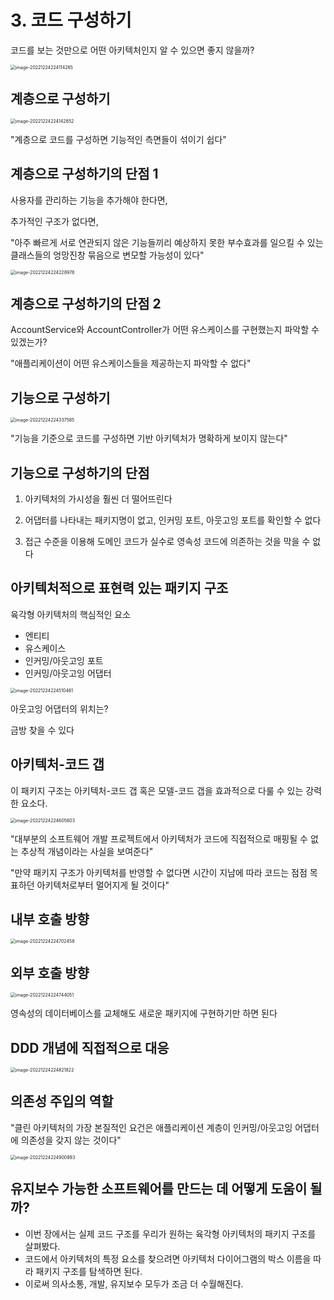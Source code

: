 # 3. 코드 구성하기

코드를 보는 것만으로 어떤 아키텍처인지 알 수 있으면 좋지 않을까?

<img src="images/image-20221224224114265.png" alt="image-20221224224114265" style="zoom:50%;" />



## **계층으로 구성하기**

<img src="images/image-20221224224142852.png" alt="image-20221224224142852" style="zoom:50%;" />



"계층으로 코드를 구성하면 기능적인 측면들이 섞이기 쉽다"



## **계층으로** **구성하기의** **단점** **1**

사용자를 관리하는 기능을 추가해야 한다면,

추가적인 구조가 없다면,



"아주 빠르게 서로 연관되지 않은 기능들끼리 예상하지 못한 부수효과를 일으킬 수 있는 클래스들의 엉망진창 묶음으로 변모할 가능성이 있다"

<img src="images/image-20221224224228978.png" alt="image-20221224224228978" style="zoom:50%;" />



## **계층으로** **구성하기의** **단점** **2**

AccountService와 AccountController가 어떤 유스케이스를 구현했는지 파악할 수 있겠는가?

"애플리케이션이 어떤 유스케이스들을 제공하는지 파악할 수 없다"



## **기능으로 구성하기**

<img src="images/image-20221224224337585.png" alt="image-20221224224337585" style="zoom:50%;" />



"기능을 기준으로 코드를 구성하면 기반 아키텍처가 명확하게 보이지 않는다"



## **기능으로** **구성하기의** 단점

1. 아키텍처의 가시성을 훨씬 더 떨어뜨린다

2. 어댑터를 나타내는 패키지명이 없고, 인커밍 포트, 아웃고잉 포트를 확인할 수 없다

3. 접근 수준을 이용해 도메인 코드가 실수로 영속성 코드에 의존하는 것을 막을 수 없다

    

## **아키텍처적으로 표현력 있는 패키지 구조**

육각형 아키텍처의 핵심적인 요소

* 엔티티
* 유스케이스
* 인커밍/아웃고잉 포트
* 인커밍/아웃고잉 어댑터



<img src="images/image-20221224224510461.png" alt="image-20221224224510461" style="zoom:50%;" />

아웃고잉 어댑터의 위치는? 

금방 찾을 수 있다



## 아키텍처-코드 갭

이 패키지 구조는 아키텍처-코드 갭 혹은 모델-코드 갭을 효과적으로 다룰 수 있는 강력한 요소다.

<img src="images/image-20221224224605603.png" alt="image-20221224224605603" style="zoom:50%;" />





"대부분의 소프트웨어 개발 프로젝트에서 아키텍처가 코드에 직접적으로 매핑될 수 없는 추상적 개념이라는 사실을 보여준다"

"만약 패키지 구조가 아키텍처를 반영할 수 없다면 시간이 지남에 따라 코드는 점점 목표하던 아키텍처로부터 멀어지게 될 것이다"





## 내부 호출 방향

<img src="images/image-20221224224702458.png" alt="image-20221224224702458" style="zoom:50%;" />





## **외부 호출 방향**

<img src="images/image-20221224224744051.png" alt="image-20221224224744051" style="zoom:50%;" />

영속성의 데이터베이스를 교체해도 새로운 패키지에 구현하기만 하면 된다



## **DDD** **개념에 직접적으로 대응**

<img src="images/image-20221224224821822.png" alt="image-20221224224821822" style="zoom:50%;" />



## **의존성 주입의 역할**

"클린 아키텍처의 가장 본질적인 요건은 애플리케이션 계층이 인커밍/아웃고잉 어댑터에 의존성을 갖지 않는 것이다"



<img src="images/image-20221224224900993.png" alt="image-20221224224900993" style="zoom:50%;" />





## 유지보수 가능한 소프트웨어를 만드는 데 어떻게 도움이 될까?

* 이번 장에서는 실제 코드 구조를 우리가 원하는 육각형 아키텍처의 패키지 구조를 살펴봤다.
* 코드에서 아키텍처의 특정 요소를 찾으려면 아키텍처 다이어그램의 박스 이름을 따라 패키지 구조를 탐색하면 된다.
* 이로써 의사소통, 개발, 유지보수 모두가 조금 더 수월해진다.